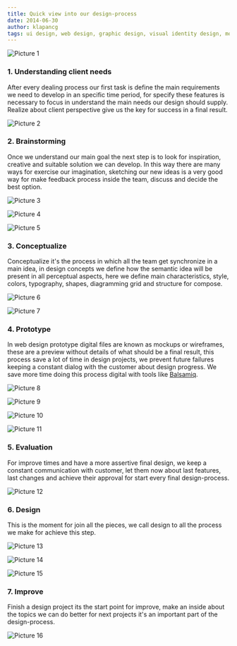 ```yaml
---
title: Quick view into our design-process
date: 2014-06-30
author: klapancg
tags: ui design, web design, graphic design, visual identity design, mockup, wireframe, sketch, prototype, ui, ux, en
---
```

![Picture 1](../assets/images/articles/2014-07-01-design-process/final1.jpg)
### 1. Understanding client needs 

After every dealing process our first task is define the main requirements we need to develop in an specific time period, for specify these features is necessary to focus in understand the main needs our design should supply. Realize about client perspective give us the key for success in a final result.

![Picture 2](../assets/images/articles/2014-07-01-design-process/Client.jpg)

### 2. Brainstorming

Once we understand our main goal the next step is to look for inspiration, creative and suitable solution we can develop. In this way there are many ways for exercise our imagination, sketching our new ideas is a very good way for make feedback process inside the team, discuss and decide the best option.

![Picture 3](../assets/images/articles/2014-07-01-design-process/Brainstorming1.jpg)

![Picture 4](../assets/images/articles/2014-07-01-design-process/Brainstorming2-3.png)

![Picture 5](../assets/images/articles/2014-07-01-design-process/Brainstorming3.jpg)

### 3. Conceptualize

Conceptualize it's the process in which all the team get synchronize in a main idea, in design concepts we define how the semantic idea will be present in all perceptual aspects, here we define main characteristics, style, colors, typography, shapes, diagramming grid and structure for compose.

![Picture 6](../assets/images/articles/2014-07-01-design-process/conceptualize.jpg)

![Picture 7](../assets/images/articles/2014-07-01-design-process/conceptualize2.jpg)

### 4. Prototype

In web design prototype digital files are known as mockups or wireframes, these are a preview without details of what should be a final result, this process save a lot of time in design projects, we prevent future failures keeping a constant dialog with the customer about design progress. We save more time doing this process digital with tools like [Balsamiq](http://lab2023.com/balsamiq-uygulamasi-ile-web-arayuzu-tasarimi.html).

![Picture 8](../assets/images/articles/2014-07-01-design-process/prototyping.jpg)

![Picture 9](../assets/images/articles/2014-07-01-design-process/Prototype4.JPG)

![Picture 10](../assets/images/articles/2014-07-01-design-process/prototype9.jpg)

![Picture 11](../assets/images/articles/2014-07-01-design-process/prototype8.jpg)

### 5. Evaluation

For improve times and have a more assertive final design, we keep a constant communication with customer, let them now about last features, last changes and achieve their approval for start every final design-process.

![Picture 12](../assets/images/articles/2014-07-01-design-process/evaluation.jpg)

### 6. Design

This is the moment for join all the pieces, we call design to all the process we make for achieve this step.

![Picture 13](../assets/images/articles/2014-07-01-design-process/design.jpg)

![Picture 14](../assets/images/articles/2014-07-01-design-process/designs2.png)

![Picture 15](../assets/images/articles/2014-07-01-design-process/design3.png)

### 7. Improve

Finish a design project its the start point for improve, make an inside about the topics we can do better for next projects it's an important part of the design-process.

![Picture 16](../assets/images/articles/2014-07-01-design-process/lab2023-logo.jpg)

